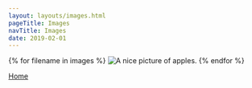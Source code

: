 ```yaml
---
layout: layouts/images.html
pageTitle: Images
navTitle: Images
date: 2019-02-01
---
```


{% for filename in images %}
<img src="/img/{{ filename }}" alt="A nice picture of apples." srcset="">
{% endfor %}

[Home](/)
